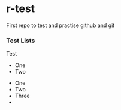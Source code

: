 # r-test
First repo to test and practise github and git

### Test Lists
Test 
* One
* Two

- One
- Two
- Three
- 

